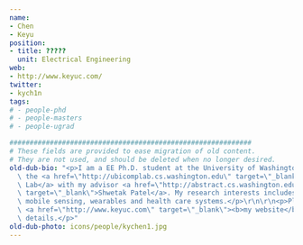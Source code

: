 ```yaml
---
name:
- Chen
- Keyu
position:
- title: ?????
  unit: Electrical Engineering
web:
- http://www.keyuc.com/
twitter:
- kych1n
tags:
# - people-phd
# - people-masters
# - people-ugrad

############################################################
# These fields are provided to ease migration of old content.
# They are not used, and should be deleted when no longer desired.
old-dub-bio: "<p>I am a EE Ph.D. student at the University of Washington. I work in\
  \ the <a href=\"http://ubicomplab.cs.washington.edu\" target=\"_blank\">UbiComp\
  \ Lab</a> with my advisor <a href=\"http://abstract.cs.washington.edu/~shwetak/\"\
  \ target=\"_blank\">Shwetak Patel</a>. My research interests includes novel interaction,\
  \ mobile sensing, wearables and health care systems.</p>\r\n\r\n<p>Please visit\
  \ <a href=\"http://www.keyuc.com\" target=\"_blank\"><b>my website</b></a> for more\
  \ details.</p>"
old-dub-photo: icons/people/kychen1.jpg
---
```

